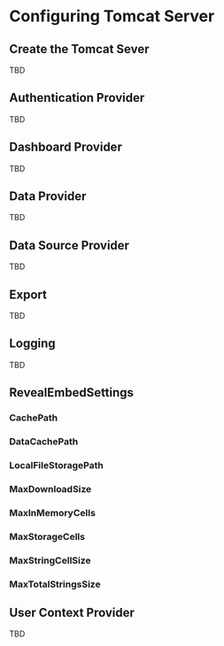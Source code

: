 # Configuring Tomcat Server

## Create the Tomcat Sever

TBD

## Authentication Provider

TBD

## Dashboard Provider

TBD

## Data Provider

TBD

## Data Source Provider

TBD

## Export

TBD

## Logging

TBD

## RevealEmbedSettings

### CachePath

### DataCachePath

### LocalFileStoragePath

### MaxDownloadSize

### MaxInMemoryCells

### MaxStorageCells

### MaxStringCellSize

### MaxTotalStringsSize

## User Context Provider

TBD
